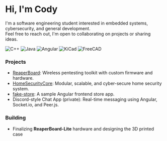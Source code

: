# Hi, I'm Cody

I'm a software engineering student interested in embedded systems, cybersecurity, and general development.  
Feel free to reach out, I'm open to collaborating on projects or sharing ideas.

![C++](https://img.shields.io/badge/C++-00599C?style=flat&logo=c%2B%2B&logoColor=white)
![Java](https://img.shields.io/badge/Java-ED8B00?style=flat&logo=openjdk&logoColor=white)
![Angular](https://img.shields.io/badge/Angular-DD0031?style=flat&logo=angular&logoColor=white)
![KiCad](https://img.shields.io/badge/KiCad-314CB0?style=flat&logo=kicad&logoColor=white)
![FreeCAD](https://img.shields.io/badge/FreeCAD-005CAD?style=flat&logo=freecad&logoColor=white)

### Projects

- [ReaperBoard](https://github.com/codyaj/ReaperBoard): Wireless pentesting toolkit with custom firmware and hardware.
- [HomeSecurityCore](https://github.com/codyaj/HomeSecurityCore): Modular, scalable, and cyber-secure home security system.
- [fake-store](https://github.com/codyaj/fake-store): A sample Angular frontend store app.
- Discord-style Chat App (private): Real-time messaging using Angular, Socket.io, and Peer.js.

### Building

- Finalizing **ReaperBoard-Lite** hardware and designing the 3D printed case
